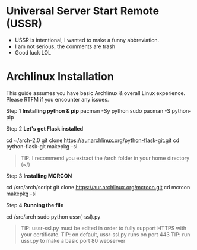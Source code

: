 # Universal Server Start Remote (USSR)
* USSR is intentional, I wanted to make a funny abbreviation.
* I am not serious, the comments are trash
* Good luck LOL

# Archlinux Installation
This guide assumes you have basic Archlinux & overall Linux experience. Please RTFM if you encounter any issues.

Step 1 **Installing python & pip**
pacman -Sy python
sudo pacman -S python-pip

Step 2 **Let's get Flask installed**

cd ~/arch-2.0
git clone https://aur.archlinux.org/python-flask-git.git
cd python-flask-git
makepkg -si

> TIP: I recommend you extract the /arch folder in your home directory (~/)

Step 3 **Installing MCRCON**

cd /src/arch/script
git clone https://aur.archlinux.org/mcrcon.git
cd mcrcon
makepkg -si

Step 4 **Running the file**

cd /src/arch
sudo python ussr(-ssl).py

> TIP: ussr-ssl.py must be edited in order to fully support HTTPS with your certificate.
> TIP: on default, ussr-ssl.py runs on port 443
> TIP: run ussr.py to make a basic port 80 webserver
